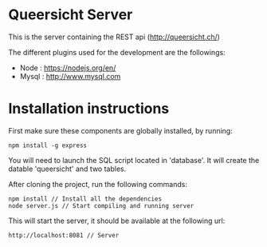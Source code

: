 # Queersicht Server

This is the server containing the REST api (http://queersicht.ch/)

The different plugins used for the development are the followings:
- Node : https://nodejs.org/en/
- Mysql : http://www.mysql.com

# Installation instructions

First make sure these components are globally installed, by running:

    npm install -g express

You will need to launch the SQL script located in 'database'. It will create the datable 'queersicht' and two tables. 

After cloning the project, run the following commands:

    npm install // Install all the dependencies
    node server.js // Start compiling and running server

This will start the server, it should be available at the following url:

    http://localhost:8081 // Server
